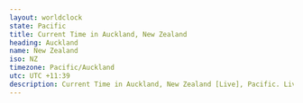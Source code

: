 ```yaml
---
layout: worldclock
state: Pacific
title: Current Time in Auckland, New Zealand
heading: Auckland
name: New Zealand
iso: NZ
timezone: Pacific/Auckland
utc: UTC +11:39
description: Current Time in Auckland, New Zealand [Live], Pacific. Live update now time in Auckland, timezone Pacific/Auckland, UTC +11:39, Country ISO code & Current Local Time.
---
```


